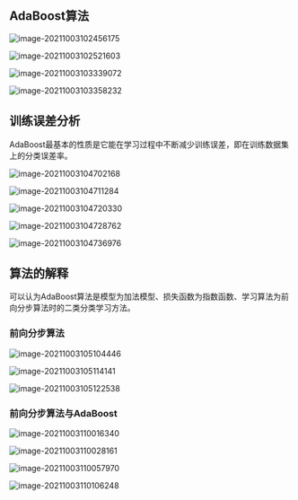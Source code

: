 ## AdaBoost算法

![image-20211003102456175](img/image-20211003102456175.png)

![image-20211003102521603](img/image-20211003102521603.png)

![image-20211003103339072](img/image-20211003103339072.png)

![image-20211003103358232](img/image-20211003103358232.png)

## 训练误差分析

AdaBoost最基本的性质是它能在学习过程中不断减少训练误差，即在训练数据集上的分类误差率。

![image-20211003104702168](img/image-20211003104702168.png)

![image-20211003104711284](img/image-20211003104711284.png)

![image-20211003104720330](img/image-20211003104720330.png)

![image-20211003104728762](img/image-20211003104728762.png)

![image-20211003104736976](img/image-20211003104736976.png)

## 算法的解释

可以认为AdaBoost算法是模型为加法模型、损失函数为指数函数、学习算法为前向分步算法时的二类分类学习方法。

### 前向分步算法

![image-20211003105104446](img/image-20211003105104446.png)

![image-20211003105114141](img/image-20211003105114141.png)

![image-20211003105122538](img/image-20211003105122538.png)

### 前向分步算法与AdaBoost

![image-20211003110016340](img/image-20211003110016340.png)

![image-20211003110028161](img/image-20211003110028161.png)

![image-20211003110057970](img/image-20211003110057970.png)

![image-20211003110106248](img/image-20211003110106248.png)

